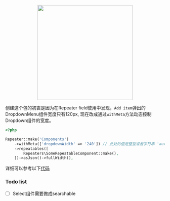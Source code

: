 <p align="center"><img src="http://res.cloudinary.com/guorenjun/image/upload/v1531809978/MN_LOGO_3.png" width="300"></p>

创建这个包的初衷是因为在Repeater field使用中发现，`Add item`弹出的DropdownMenu组件宽度只有120px, 现在改成通过`withMeta`方法动态控制Dropdown组件的宽度。

```php
<?php

Repeater::make('Components')
    ->withMeta(['dropdownWidth' => '240']) // 此处的值是整型或者字符串 'auto'
    ->repeatables([
        Repeaters\SomeRepeatableComponent::make(),
    ])->asJson()->fullWidth(),

```

详细可以参考以下[代码](/resources/js/components/FormField.vue#L44)

### Todo list

- [ ] Select组件需要做成searchable